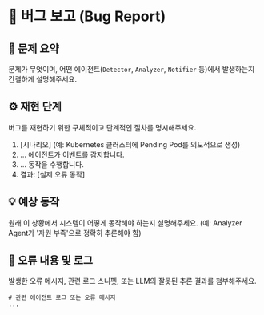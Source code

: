 # 🐛 버그 보고 (Bug Report)

## 📍 문제 요약
문제가 무엇이며, 어떤 에이전트(`Detector`, `Analyzer`, `Notifier` 등)에서 발생하는지 간결하게 설명해주세요.

## ⚙️ 재현 단계
버그를 재현하기 위한 구체적이고 단계적인 절차를 명시해주세요.

1.  [시나리오] (예: Kubernetes 클러스터에 Pending Pod를 의도적으로 생성)
2.  ... 에이전트가 이벤트를 감지합니다.
3.  ... 동작을 수행합니다.
4.  결과: [실제 오류 동작]

## 💡 예상 동작
원래 이 상황에서 시스템이 어떻게 동작해야 하는지 설명해주세요. (예: Analyzer Agent가 '자원 부족'으로 정확히 추론해야 함)

## 🚨 오류 내용 및 로그
발생한 오류 메시지, 관련 로그 스니펫, 또는 LLM의 잘못된 추론 결과를 첨부해주세요.

```log
# 관련 에이전트 로그 또는 오류 메시지
...
